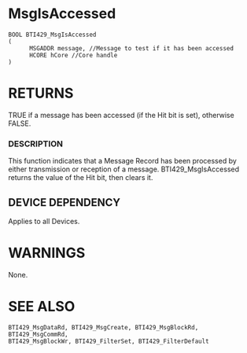 # **MsgIsAccessed**

```
BOOL BTI429_MsgIsAccessed
(
      MSGADDR message, //Message to test if it has been accessed
      HCORE hCore //Core handle
)
```
# **RETURNS**

TRUE if a message has been accessed (if the Hit bit is set), otherwise FALSE.

### **DESCRIPTION**

This function indicates that a Message Record has been processed by either transmission or reception of a message. BTI429\_MsgIsAccessed returns the value of the Hit bit, then clears it.

## **DEVICE DEPENDENCY**

Applies to all Devices.

# **WARNINGS**

None.

# **SEE ALSO**

```
BTI429_MsgDataRd, BTI429_MsgCreate, BTI429_MsgBlockRd, BTI429_MsgCommRd, 
BTI429_MsgBlockWr, BTI429_FilterSet, BTI429_FilterDefault
```